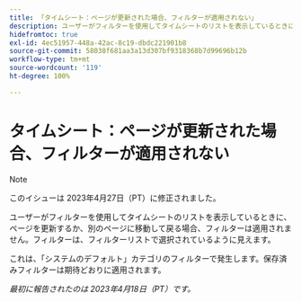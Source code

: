 ```yaml
---
title: 「タイムシート：ページが更新された場合、フィルターが適用されない」
description: ユーザーがフィルターを使用してタイムシートのリストを表示しているときに、ページを更新するか、別のページに移動して戻る場合、フィルターは適用されません。フィルターは、フィルターリストで選択されているように見えます。
hidefromtoc: true
exl-id: 4ec51957-448a-42ac-8c19-dbdc221901b8
source-git-commit: 58038f681aa3a13d307bf9318368b7d99696b12b
workflow-type: tm+mt
source-wordcount: '119'
ht-degree: 100%

---
```


# タイムシート：ページが更新された場合、フィルターが適用されない

>[!NOTE]
>
>このイシューは 2023年4月27日（PT）に修正されました。

ユーザーがフィルターを使用してタイムシートのリストを表示しているときに、ページを更新するか、別のページに移動して戻る場合、フィルターは適用されません。フィルターは、フィルターリストで選択されているように見えます。

これは、「システムのデフォルト」カテゴリのフィルターで発生します。保存済みフィルターは期待どおりに適用されます。

_最初に報告されたのは 2023年4月18日（PT）です。_

